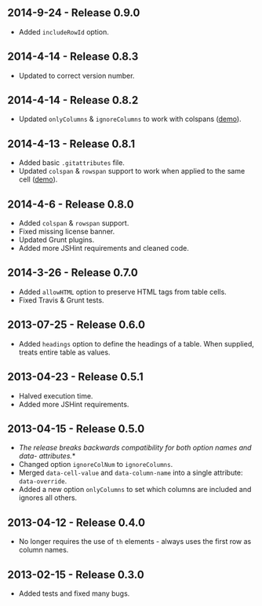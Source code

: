 ## 2014-9-24 - Release 0.9.0
* Added `includeRowId` option.

## 2014-4-14 - Release 0.8.3
* Updated to correct version number.

## 2014-4-14 - Release 0.8.2
* Updated `onlyColumns` & `ignoreColumns` to work with colspans ([demo](http://jsfiddle.net/Mottie/4E2L6/10/)).

## 2014-4-13 - Release 0.8.1
* Added basic `.gitattributes` file.
* Updated `colspan` & `rowspan` support to work when applied to the same cell ([demo](http://jsfiddle.net/Mottie/4E2L6/9/)).

## 2014-4-6 - Release 0.8.0
* Added `colspan` & `rowspan` support.
* Fixed missing license banner.
* Updated Grunt plugins.
* Added more JSHint requirements and cleaned code.

## 2014-3-26 - Release 0.7.0
* Added `allowHTML` option to preserve HTML tags from table cells.
* Fixed Travis & Grunt tests.

## 2013-07-25 - Release 0.6.0
* Added `headings` option to define the headings of a table. When supplied, treats entire table as values.

## 2013-04-23 - Release 0.5.1
* Halved execution time.
* Added more JSHint requirements.

## 2013-04-15 - Release 0.5.0
* **The release breaks backwards compatibility for both option names and data-* attributes.**
* Changed option `ignoreColNum` to `ignoreColumns`.
* Merged `data-cell-value` and `data-column-name` into a single attribute: `data-override`.
* Added a new option `onlyColumns` to set which columns are included and ignores all others.

## 2013-04-12 - Release 0.4.0
* No longer requires the use of `th` elements - always uses the first row as column names.

## 2013-02-15 - Release 0.3.0
* Added tests and fixed many bugs.
